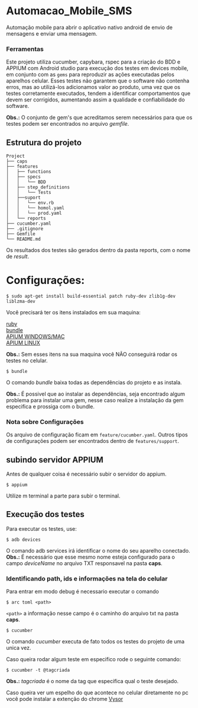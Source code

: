# Automacao_Mobile_SMS
Automação mobile para abrir o aplicativo nativo android de envio de mensagens e enviar uma mensagem.

### Ferramentas

Este projeto utiliza cucumber, capybara, rspec para a criação do BDD e APPIUM com Android studio para execução dos testes 
em devices mobile, em conjunto com as `gems` para reproduzir as ações executadas pelos aparelhos celular.
Esses testes não garantem que o software não contenha erros, mas ao utilizá-los adicionamos valor ao produto, uma vez que os 
testes corretamente executados, tendem a identificar comportamentos que devem ser corrigidos, aumentando assim a qualidade e 
confiabilidade do software.

**Obs.:** O conjunto de gem's que acreditamos serem necessários para que os testes podem ser encontrados no arquivo *gemfile*.

## Estrutura do projeto

```
Project
├── caps 
├── features
│   ├── functions
│   ├── specs
│   │   └── BDD
│   ├── step_definitions
│   │   └── Tests
│   ├──suport
│   │   └── env.rb
│   │   └── homol.yaml
│   │   └── prod.yaml
│   └── reports
├── cucumber.yaml
├── .gitignore
├── Gemfile
└── README.md
```

Os resultados dos testes são gerados dentro da pasta reports, com o nome de *result*.  

# Configurações:

```
$ sudo apt-get install build-essential patch ruby-dev zlib1g-dev liblzma-dev  
```

Você precisará ter os itens instalados em sua maquina:  

[ruby](https://www.ruby-lang.org/pt/documentation/installation/)  
[bundle](https://bundler.io/)  
[APIUM WINDOWS/MAC](https://www.toolsqa.com/mobile-automation/appium/appium-tutorial/)  
[APIUM LINUX](https://medium.com/testcult/configuring-appium-in-ubuntu-from-scratch-a9f8edc02d13)  

**Obs.:** Sem esses itens na sua maquina você NÃO conseguirá rodar os testes no celular.

```               
$ bundle                                             
```
O comando *bundle* baixa todas as dependências do projeto e as instala. 

**Obs.:** É possivel que ao instalar as dependências, seja encontrado algum problema para instalar uma gem, nesse caso 
realize a instalação da gem especifica e prossiga com o bundle.

### Nota sobre Configurações

Os arquivo de configuração ficam em `feature/cucumber.yaml`.
Outros tipos de configurações podem ser encontrados dentro de `features/support`.

## subindo servidor APPIUM

Antes de qualquer coisa é necessário subir o servidor do appium.

```               
$ appium                                           
```
Utilize m terminal a parte para subir o terminal.

## Execução dos testes

Para executar os testes, use:

```               
$ adb devices                                            
```
O comando adb services irá identificar o nome do seu aparelho conectado. 
**Obs.:** É necessário que esse mesmo nome esteja configurado para o campo *deviceName* no arquivo TXT responsavel na 
pasta **caps**.

### Identificando path, ids e informações na tela do celular

Para entrar em modo debug é necessario executar o comando

```               
$ arc toml <path>                                            
```

`<path>` a informação nesse campo é o caminho do arquivo txt na pasta **caps**.

```
$ cucumber                                           
```
O comando *cucumber* executa de fato todos os testes do projeto de uma unica vez.

Caso queira rodar algum teste em especifico rode o seguinte comando:
```
$ cucumber -t @tagcriada                             
```
**Obs.:** *tagcriada* é o nome da tag que especifica qual o teste desejado. 

Caso queira ver um espelho do que acontece no celular diretamente no pc você pode instalar a extenção do 
chrome [Vysor](https://chrome.google.com/webstore/detail/vysoric/galipjkgiboeanfhpjlpeniihhlaagfb?utm_source=chrome-ntp-icon)
